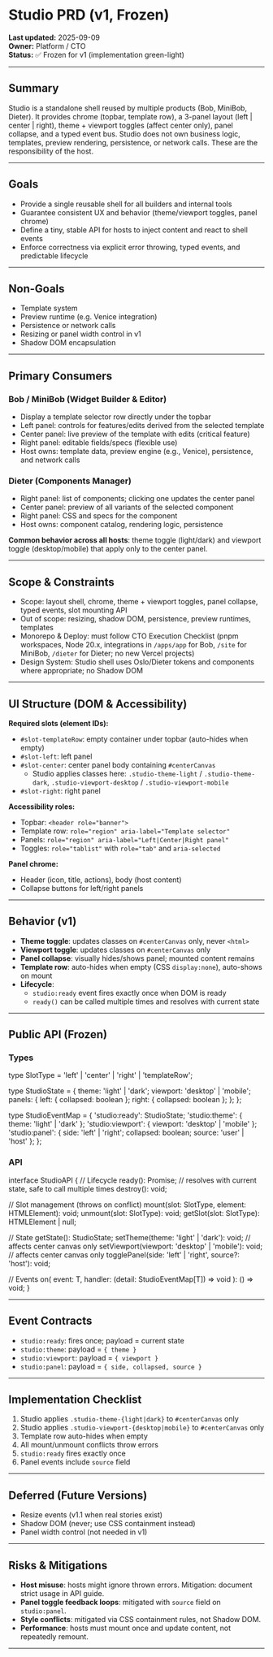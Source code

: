 # Studio PRD (v1, Frozen)

**Last updated:** 2025-09-09  
**Owner:** Platform / CTO  
**Status:** ✅ Frozen for v1 (implementation green-light)

---

## Summary
Studio is a standalone shell reused by multiple products (Bob, MiniBob, Dieter). It provides chrome (topbar, template row), a 3-panel layout (left | center | right), theme + viewport toggles (affect center only), panel collapse, and a typed event bus. Studio does not own business logic, templates, preview rendering, persistence, or network calls. These are the responsibility of the host.

---

## Goals
- Provide a single reusable shell for all builders and internal tools  
- Guarantee consistent UX and behavior (theme/viewport toggles, panel chrome)  
- Define a tiny, stable API for hosts to inject content and react to shell events  
- Enforce correctness via explicit error throwing, typed events, and predictable lifecycle  

---

## Non-Goals
- Template system  
- Preview runtime (e.g. Venice integration)  
- Persistence or network calls  
- Resizing or panel width control in v1  
- Shadow DOM encapsulation  

---

## Primary Consumers

### Bob / MiniBob (Widget Builder & Editor)
- Display a template selector row directly under the topbar  
- Left panel: controls for features/edits derived from the selected template  
- Center panel: live preview of the template with edits (critical feature)  
- Right panel: editable fields/specs (flexible use)  
- Host owns: template data, preview engine (e.g., Venice), persistence, and network calls  

### Dieter (Components Manager)
- Right panel: list of components; clicking one updates the center panel  
- Center panel: preview of all variants of the selected component  
- Right panel: CSS and specs for the component  
- Host owns: component catalog, rendering logic, persistence  

**Common behavior across all hosts**: theme toggle (light/dark) and viewport toggle (desktop/mobile) that apply only to the center panel.

---

## Scope & Constraints
- Scope: layout shell, chrome, theme + viewport toggles, panel collapse, typed events, slot mounting API  
- Out of scope: resizing, shadow DOM, persistence, preview runtimes, templates  
- Monorepo & Deploy: must follow CTO Execution Checklist (pnpm workspaces, Node 20.x, integrations in `/apps/app` for Bob, `/site` for MiniBob, `/dieter` for Dieter; no new Vercel projects)  
- Design System: Studio shell uses Oslo/Dieter tokens and components where appropriate; no Shadow DOM  

---

## UI Structure (DOM & Accessibility)

**Required slots (element IDs):**
- `#slot-templateRow`: empty container under topbar (auto-hides when empty)  
- `#slot-left`: left panel  
- `#slot-center`: center panel body containing `#centerCanvas`  
  - Studio applies classes here: `.studio-theme-light` / `.studio-theme-dark`, `.studio-viewport-desktop` / `.studio-viewport-mobile`  
- `#slot-right`: right panel  

**Accessibility roles:**
- Topbar: `<header role="banner">`  
- Template row: `role="region" aria-label="Template selector"`  
- Panels: `role="region" aria-label="Left|Center|Right panel"`  
- Toggles: `role="tablist"` with `role="tab"` and `aria-selected`  

**Panel chrome:**
- Header (icon, title, actions), body (host content)  
- Collapse buttons for left/right panels  

---

## Behavior (v1)
- **Theme toggle**: updates classes on `#centerCanvas` only, never `<html>`  
- **Viewport toggle**: updates classes on `#centerCanvas` only  
- **Panel collapse**: visually hides/shows panel; mounted content remains  
- **Template row**: auto-hides when empty (CSS `display:none`), auto-shows on mount  
- **Lifecycle**:  
  - `studio:ready` event fires exactly once when DOM is ready  
  - `ready()` can be called multiple times and resolves with current state  

---

## Public API (Frozen)

### Types
type SlotType = 'left' | 'center' | 'right' | 'templateRow';

type StudioState = {
  theme: 'light' | 'dark';
  viewport: 'desktop' | 'mobile';
  panels: {
    left:  { collapsed: boolean };
    right: { collapsed: boolean };
  };
};

type StudioEventMap = {
  'studio:ready': StudioState;
  'studio:theme': { theme: 'light' | 'dark' };
  'studio:viewport': { viewport: 'desktop' | 'mobile' };
  'studio:panel': { side: 'left' | 'right'; collapsed: boolean; source: 'user' | 'host' };
};

### API
interface StudioAPI {
  // Lifecycle
  ready(): Promise<StudioState>; // resolves with current state, safe to call multiple times
  destroy(): void;

  // Slot management (throws on conflict)
  mount(slot: SlotType, element: HTMLElement): void;
  unmount(slot: SlotType): void;
  getSlot(slot: SlotType): HTMLElement | null;

  // State
  getState(): StudioState;
  setTheme(theme: 'light' | 'dark'): void;          // affects center canvas only
  setViewport(viewport: 'desktop' | 'mobile'): void; // affects center canvas only
  togglePanel(side: 'left' | 'right', source?: 'host'): void;

  // Events
  on<T extends keyof StudioEventMap>(
    event: T,
    handler: (detail: StudioEventMap[T]) => void
  ): () => void;
}

---

## Event Contracts
- `studio:ready`: fires once; payload = current state  
- `studio:theme`: payload = `{ theme }`  
- `studio:viewport`: payload = `{ viewport }`  
- `studio:panel`: payload = `{ side, collapsed, source }`  

---

## Implementation Checklist
1. Studio applies `.studio-theme-{light|dark}` to `#centerCanvas` only  
2. Studio applies `.studio-viewport-{desktop|mobile}` to `#centerCanvas` only  
3. Template row auto-hides when empty  
4. All mount/unmount conflicts throw errors  
5. `studio:ready` fires exactly once  
6. Panel events include `source` field  

---

## Deferred (Future Versions)
- Resize events (v1.1 when real stories exist)  
- Shadow DOM (never; use CSS containment instead)  
- Panel width control (not needed in v1)  

---

## Risks & Mitigations
- **Host misuse**: hosts might ignore thrown errors. Mitigation: document strict usage in API guide.  
- **Panel toggle feedback loops**: mitigated with `source` field on `studio:panel`.  
- **Style conflicts**: mitigated via CSS containment rules, not Shadow DOM.  
- **Performance**: hosts must mount once and update content, not repeatedly remount.  

---